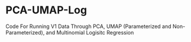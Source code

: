 # PCA-UMAP-Log
Code For Running V1 Data Through PCA, UMAP (Parameterized and Non-Parameterized), and Multinomial Logisitc Regression
